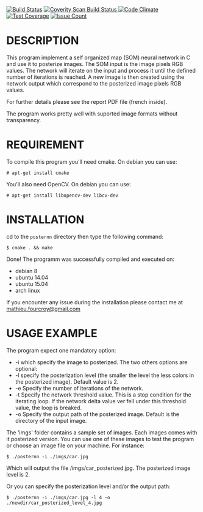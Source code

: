 [![Build Status](https://travis-ci.org/mathieufrh/posternn.svg?branch=master)](https://travis-ci.org/mathieufrh/posternn)
<a href="https://scan.coverity.com/projects/mathieufrh-posternn">
  <img alt="Coverity Scan Build Status"
       src="https://scan.coverity.com/projects/9395/badge.svg"/>
</a>
[![Code Climate](https://codeclimate.com/github/mathieufrh/posternn/badges/gpa.svg)](https://codeclimate.com/github/mathieufrh/posternn)
[![Test Coverage](https://codeclimate.com/github/mathieufrh/posternn/badges/coverage.svg)](https://codeclimate.com/github/mathieufrh/posternn/coverage)
[![Issue Count](https://codeclimate.com/github/mathieufrh/posternn/badges/issue_count.svg)](https://codeclimate.com/github/mathieufrh/posternn)

# DESCRIPTION

This program implement a self organized map (SOM) neural network in C and use
it to posterize images.
The SOM input is the image pixels RGB values. The network will iterate on the
input and process it until the defined number of iterations is reached. A new
image is then created using the network output which correspond to the
posterized image pixels RGB values.

For further details please see the report PDF file (french inside).

The program works pretty well with suported image formats without 
transparency.

# REQUIREMENT

To compile this program you'll need cmake. On debian you can use:
```
# apt-get install cmake
```

You'll also need OpenCV. On debian you can use:
```
# apt-get install libopencv-dev libcv-dev
```

# INSTALLATION

cd to the `posternn` directory then type the following command:
```
$ cmake . && make
```

Done!
The programm was successfully compiled and executed on:
 - debian 8
 - ubuntu 14.04
 - ubuntu 15.04
 - arch linux

If you encounter any issue during the installation please contact me at
mathieu.fourcroy@gmail.com

# USAGE EXAMPLE

The program expect one mandatory option:
 - -i which specify the image to posterized.
The two others options are optional:
 - -l specify the posterization level (the smaller the level the less colors in the posterized image). Default value is 2.
 - -e Specify the number of iterations of the network.
 - -t Specify the network threshold value. This is a stop condition for the iterating loop. If the network delta value ver fell under this threshold value, the loop is breaked.
 - -o Specify the output path of the posterized image. Default is the directory of the input image.

The 'imgs' folder contains a sample set of images. Each images comes with it posterized version. You can use one of these images to test the program or choose an image file on your machine. For instance:

```
$ ./posternn -i ./imgs/car.jpg
```

Which will output the file /imgs/car_posterized.jpg. The posterized image level is 2.

Or you can specify the posterization level and/or the output path:

```
$ ./posternn -i ./imgs/car.jpg -l 4 -o ./newdir/car_posterized_level_4.jpg
```
